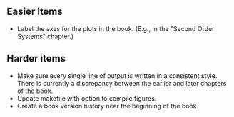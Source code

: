 ## Easier items

+ Label the axes for the plots in the book. (E.g., in the "Second Order
Systems" chapter.)

## Harder items

+ Make sure every single line of output is written in a consistent
  style. There is currently a discrepancy between the earlier and later
  chapters of the book.
+ Update makefile with option to compile figures.
+ Create a book version history near the beginning of the book.
